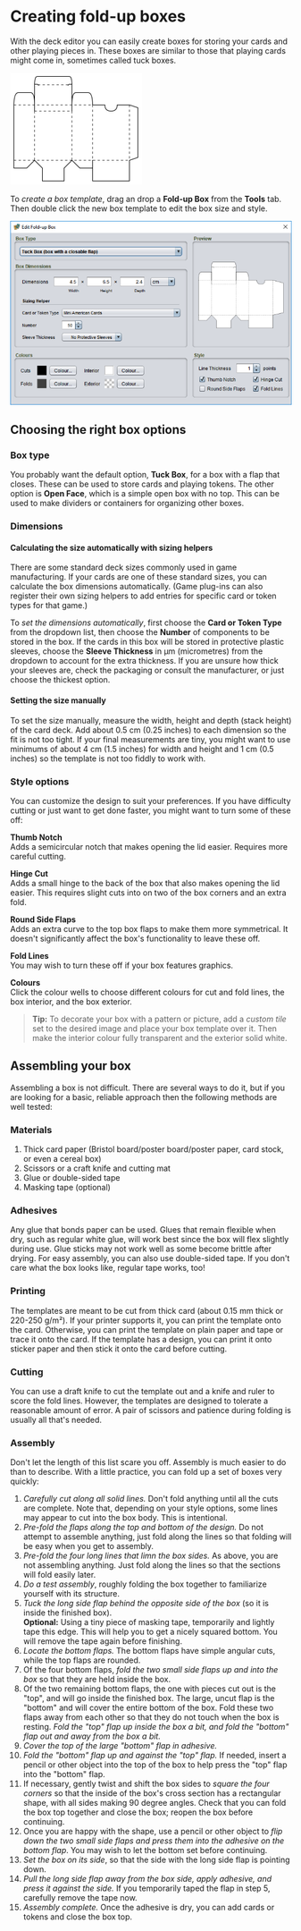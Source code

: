 # Creating fold-up boxes

With the deck editor you can easily create boxes for storing your cards and other playing pieces in. These boxes are similar to those that playing cards might come in, sometimes called tuck boxes.

![sample box template](images/box-template.png)

To *create a box template*, drag an drop a **Fold-up Box** from the **Tools** tab. Then double click the new box template to edit the box size and style.

![fold-up box settings dialog](images/fold-up-box-settings.png)

## Choosing the right box options

### Box type

You probably want the default option, **Tuck Box**, for a box with a flap that closes. These can be used to store cards and playing tokens. The other option is **Open Face**, which is a simple open box with no top. This can be used to make dividers or containers for organizing other boxes.

### Dimensions

#### Calculating the size automatically with sizing helpers

There are some standard deck sizes commonly used in game manufacturing. If your cards are one of these standard sizes, you can calculate the box dimensions automatically. (Game plug-ins can also register their own sizing helpers to add entries for specific card or token types for that game.)

To *set the dimensions automatically*, first choose the **Card or Token Type** from the dropdown list, then choose the **Number** of components to be stored in the box. If the cards in this box will be stored in protective plastic sleeves, choose the **Sleeve Thickness** in µm (micrometres) from the dropdown to account for the extra thickness. If you are unsure how thick your sleeves are, check the packaging or consult the manufacturer, or just choose the thickest option.

#### Setting the size manually

To set the size manually, measure the width, height and depth (stack height) of the card deck. Add about 0.5 cm (0.25 inches) to each dimension so the fit is not too tight. If your final measurements are tiny, you might want to use minimums of about 4 cm (1.5 inches) for width and height and 1 cm (0.5 inches) so the template is not too fiddly to work with.

### Style options

You can customize the design to suit your preferences. If you have difficulty cutting or just want to get done faster, you might want to turn some of these off:

**Thumb Notch**  
Adds a semicircular notch that makes opening the lid easier. Requires more careful cutting.

**Hinge Cut**  
Adds a small hinge to the back of the box that also makes opening the lid easier. This requires slight cuts into on two of the box corners and an extra fold.

**Round Side Flaps**  
Adds an extra curve to the top box flaps to make them more symmetrical. It doesn't significantly affect the box's functionality to leave these off.

**Fold Lines**  
You may wish to turn these off if your box features graphics.

**Colours**  
Click the colour wells to choose different colours for cut and fold lines, the box interior, and the box exterior.

> **Tip:** To decorate your box with a pattern or picture, add a *custom tile* set to the desired image and place your box template over it. Then make the interior colour fully transparent and the exterior solid white.

## Assembling your box

Assembling a box is not difficult. There are several ways to do it, but if you are looking for a basic, reliable approach then the following methods are well tested:

### Materials

1. Thick card paper (Bristol board/poster board/poster paper, card stock, or even a cereal box)
2. Scissors or a craft knife and cutting mat
3. Glue or double-sided tape
4. Masking tape (optional)

### Adhesives

Any glue that bonds paper can be used. Glues that remain flexible when dry, such as regular white glue, will work best since the box will flex slightly during use. Glue sticks may not work well as some become brittle after drying. For easy assembly, you can also use double-sided tape. If you don't care what the box looks like, regular tape works, too!

### Printing

The templates are meant to be cut from thick card (about 0.15 mm thick or 220-250 g/m²). If your printer supports it, you can print the template onto the card. Otherwise, you can print the template on plain paper and tape or trace it onto the card. If the template has a design, you can print it onto sticker paper and then stick it onto the card before cutting.

### Cutting

You can use a draft knife to cut the template out and a knife and ruler to score the fold lines. However, the templates are designed to tolerate a reasonable amount of error. A pair of scissors and patience during folding is usually all that's needed.

### Assembly

Don't let the length of this list scare you off. Assembly is much easier to do than to describe. With a little practice, you can fold up a set of boxes very quickly:

1. *Carefully cut along all solid lines.* Don't fold anything until all the cuts are complete. Note that, depending on your style options, some lines may appear to cut into the box body. This is intentional.
2. *Pre-fold the flaps along the top and bottom of the design.* Do not attempt to assemble anything, just fold along the lines so that folding will be easy when you get to assembly.
3. *Pre-fold the four long lines that limn the box sides.* As above, you are not assembling anything. Just fold along the lines so that the sections will fold easily later.
4. *Do a test assembly*, roughly folding the box together to familiarize yourself with its structure.
5. *Tuck the long side flap behind the opposite side of the box* (so it is inside the finished box).  
   **Optional:** Using a tiny piece of masking tape, temporarily and lightly tape this edge. This will help you to get a nicely squared bottom. You will remove the tape again before finishing.
6. *Locate the bottom flaps.* The bottom flaps have simple angular cuts, while the top flaps are rounded.
7. Of the four bottom flaps, *fold the two small side flaps up and into the box* so that they are held inside the box.
8. Of the two remaining bottom flaps, the one with pieces cut out is the "top", and will go inside the finished box. The large, uncut flap is the "bottom" and will cover the entire bottom of the box. Fold these two flaps away from each other so that they do not touch when the box is resting. *Fold the "top" flap up inside the box a bit, and fold the "bottom" flap out and away from the box a bit.*
9. *Cover the top of the large "bottom" flap in adhesive.*
10. *Fold the "bottom" flap up and against the "top" flap.* If needed, insert a pencil or other object into the top of the box to help press the "top" flap into the "bottom" flap.
11. If necessary, gently twist and shift the box sides to *square the four corners* so that the inside of the box's cross section has a rectangular shape, with all sides making 90 degree angles. Check that you can fold the box top together and close the box; reopen the box before continuing.
12. Once you are happy with the shape, use a pencil or other object to *flip down the two small side flaps and press them into the adhesive on the bottom flap*. You may wish to let the bottom set before continuing.
13. *Set the box on its side*, so that the side with the long side flap is pointing down.
14. *Pull the long side flap away from the box side, apply adhesive, and press it against the side.* If you temporarily taped the flap in step 5, carefully remove the tape now.
15. *Assembly complete.* Once the adhesive is dry, you can add cards or tokens and close the box top.